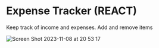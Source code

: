 # Expense Tracker (REACT)

Keep track of income and expenses. Add and remove items

![Screen Shot 2023-11-08 at 20 53 17](https://github.com/Litalhag/expense-tracker/assets/130139673/ac8a9806-2439-4d9b-b6dc-3de7bd4fe3e3)

